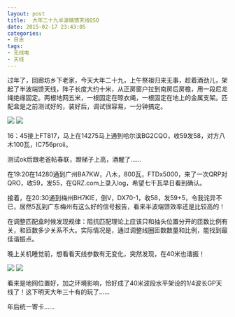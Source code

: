 ```yaml
---
layout: post
title: 	大年二十九半波端馈天线QSO
date: 2015-02-17 23:43:05
categories:
- 日志
tags:
- 无线电
- 天线
---
```


过年了，回廊坊乡下老家，今天大年二十九，上午祭祖归来无事，趁着酒劲儿，架起了半波端馈天线，阵子长度大约十米，从正房窗户拉到南房后房檐，用一段尼龙绳绝缘固定。两根地网五米，一根固定在晾衣绳，一根固定在地上的金属支架。匹配盒是之前测试好的，装好后，调试很容易，一分钟搞定。             

![](http://i1328.photobucket.com/albums/w532/xwlogic/imagejpg1_zps2c57fc3d.jpg)
![](http://i1328.photobucket.com/albums/w532/xwlogic/imagejpg2_zps946519d0.jpg)

16：45接上FT817，马上在14275马上通到哈尔滨BG2CQO，收59发58，对方八木100瓦，IC756proii。

测试ok后跟老爸帖春联，蹬梯子上高，酒醒了……

在19:20在14280通到广州BA7KW，八木，800瓦，FTDx5000，来了一次QRP对QRO，收59，发55，在QRZ.com上录入log，希望七千瓦早日看到确认。

接着，在20:30通到梅州BH7KIE，倒V，DX70-1，收58，发59+5，令我诧异不已，居然5瓦到广东梅州有这么好的信号报告，看来半波端馈效率还是比较高的！

在调整匹配盒时候发现规律：阻抗匹配理论上应该只和抽头位置分开的匝数比例有关，和匝数多少关系不大。实际情况是，通过调整线圈匝数数量和比例，能找到最佳谐振点。

晚上关机睡觉前，想看看天线参数有无变化，突然发现，在40米也谐振！

![](http://i1328.photobucket.com/albums/w532/xwlogic/imagejpg5_zps40fafe45.jpg)
![](http://i1328.photobucket.com/albums/w532/xwlogic/imagejpg4_zpsf76655fe.jpg)

看来是地网位置好，加之环境影响，恰好成了40米波段水平架设的1/4波长GP天线了！这下明天大年三十有的玩了……

年后统一寄卡……
